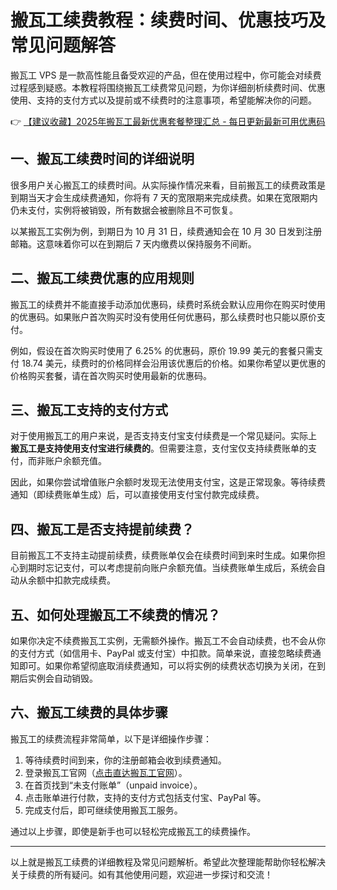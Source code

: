 # 搬瓦工续费教程：续费时间、优惠技巧及常见问题解答

搬瓦工 VPS 是一款高性能且备受欢迎的产品，但在使用过程中，你可能会对续费过程感到疑惑。本教程将围绕搬瓦工续费常见问题，为你详细剖析续费时间、优惠使用、支持的支付方式以及提前或不续费时的注意事项，希望能解决你的问题。

👉 [【建议收藏】2025年搬瓦工最新优惠套餐整理汇总 - 每日更新最新可用优惠码](https://bit.ly/banwagon)

## 一、搬瓦工续费时间的详细说明

很多用户关心搬瓦工的续费时间。从实际操作情况来看，目前搬瓦工的续费政策是到期当天才会生成续费通知，你将有 7 天的宽限期来完成续费。如果在宽限期内仍未支付，实例将被销毁，所有数据会被删除且不可恢复。

以某搬瓦工实例为例，到期日为 10 月 31 日，续费通知会在 10 月 30 日发到注册邮箱。这意味着你可以在到期后 7 天内缴费以保持服务不间断。

## 二、搬瓦工续费优惠的应用规则

搬瓦工的续费并不能直接手动添加优惠码，续费时系统会默认应用你在购买时使用的优惠码。如果账户首次购买时没有使用任何优惠码，那么续费时也只能以原价支付。

例如，假设在首次购买时使用了 6.25% 的优惠码，原价 19.99 美元的套餐只需支付 18.74 美元，续费时的价格同样会沿用该优惠后的价格。如果你希望以更优惠的价格购买套餐，请在首次购买时使用最新的优惠码。

## 三、搬瓦工支持的支付方式

对于使用搬瓦工的用户来说，是否支持支付宝支付续费是一个常见疑问。实际上 **搬瓦工是支持使用支付宝进行续费的**。但需要注意，支付宝仅支持续费账单的支付，而非账户余额充值。

因此，如果你尝试增值账户余额时发现无法使用支付宝，这是正常现象。等待续费通知（即续费账单生成）后，可以直接使用支付宝付款完成续费。

## 四、搬瓦工是否支持提前续费？

目前搬瓦工不支持主动提前续费，续费账单仅会在续费时间到来时生成。如果你担心到期时忘记支付，可以考虑提前向账户余额充值。当续费账单生成后，系统会自动从余额中扣款完成续费。

## 五、如何处理搬瓦工不续费的情况？

如果你决定不续费搬瓦工实例，无需额外操作。搬瓦工不会自动续费，也不会从你的支付方式（如信用卡、PayPal 或支付宝）中扣款。简单来说，直接忽略续费通知即可。如果你希望彻底取消续费通知，可以将实例的续费状态切换为关闭，在到期后实例会自动销毁。

## 六、搬瓦工续费的具体步骤

搬瓦工的续费流程非常简单，以下是详细操作步骤：

1. 等待续费时间到来，你的注册邮箱会收到续费通知。
2. 登录搬瓦工官网（[点击直达搬瓦工官网](https://bit.ly/banwagon)）。
3. 在首页找到“未支付账单”（unpaid invoice）。
4. 点击账单进行付款，支持的支付方式包括支付宝、PayPal 等。
5. 完成支付后，即可继续使用搬瓦工服务。

通过以上步骤，即使是新手也可以轻松完成搬瓦工的续费操作。

---

以上就是搬瓦工续费的详细教程及常见问题解析。希望此次整理能帮助你轻松解决关于续费的所有疑问。如有其他使用问题，欢迎进一步探讨和交流！